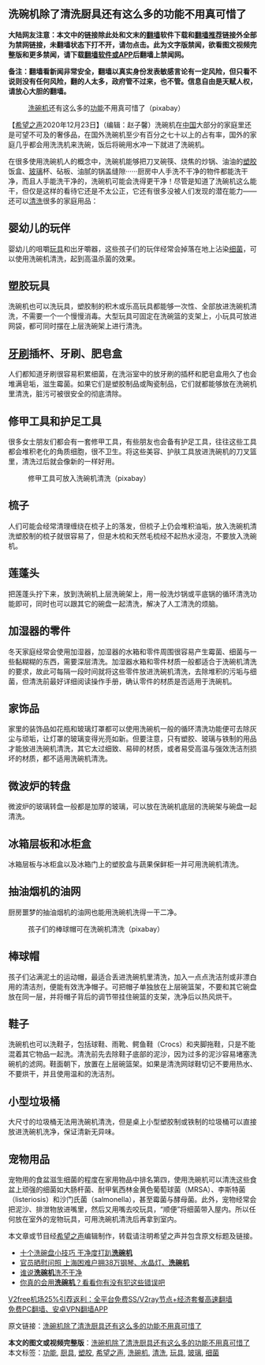  <h2>洗碗机除了清洗厨具还有这么多的功能不用真可惜了</h2> <p class="notice"><b>大陆网友注意：本文中的链接除此处和文末的<a href="https://github.com/bannedbook/fanqiang" >翻墙</a>软件下载和<a href="https://github.com/killgcd/justmysocks/blob/master/README.md">翻墙推荐</a>链接外全部为禁网链接，未翻墙状态下打不开，请勿点击。此为文字版禁闻，欲看图文视频完整版和更多禁闻，请下载<a href="https://github.com/bannedbook/fanqiang">翻墙软件或APP</a>后翻墙上禁闻网。</p><p>备注：翻墙看新闻非常安全，翻墙以真实身份发表敏感言论有一定风险，但只看不说则没有任何风险，翻的人太多，政府管不过来，也不管。信息自由是天赋人权，请放心大胆的翻墙。</b></p>  <div class="entry"> <figure><figcaption><a href="https://www.bannedbook.org/bnews/tag/%E6%B4%97%E7%A2%97%E6%9C%BA/" class="st_tag internal_tag" rel="tag" title="标签 洗碗机 下的日志">洗碗机</a>还有这么多的<a href="https://www.bannedbook.org/bnews/tag/%E5%8A%9F%E8%83%BD/" class="st_tag internal_tag" rel="tag" title="标签 功能 下的日志">功能</a>不用真可惜了（pixabay）</figcaption></figure> <p>【<span class='wp_keywordlink_affiliate'><a href="https://www.soundofhope.org" title="希望之声" target="_blank">希望之声</a></span>2020年12月23日】（编辑：赵子馨）洗碗机在<span class='wp_keywordlink_affiliate'><a href="https://www.bannedbook.org/" title="中国" target="_blank">中国</a></span>大部分的家庭里还是可望不可及的奢侈品，在国外洗碗机至少有百分之七十以上的占有率，国外的家庭几乎都会用洗洗机来洗碗，饭后将碗用水冲一下就进了洗碗机。</p> <p>在很多使用洗碗机人的概念中，洗碗机能够把刀叉碗筷、烧焦的炒锅、油油的<a href="https://www.bannedbook.org/bnews/tag/%E5%A1%91%E8%83%B6/" class="st_tag internal_tag" rel="tag" title="标签 塑胶 下的日志">塑胶</a>饭盒、<a href="https://www.bannedbook.org/bnews/tag/%E7%8E%BB%E7%92%83/" class="st_tag internal_tag" rel="tag" title="标签 玻璃 下的日志">玻璃</a>杯、砧板、油腻的锅盖缝隙······厨房中人手洗不干净的物件都能洗干净，而且人手能洗干净的，洗碗机可能会洗得更干净！尽管是知道了洗碗机这么能干，但仅是这样的看待它还是不太公正，它还有很多没被人们发现的潜在能力——还可以<a href="https://www.bannedbook.org/bnews/tag/%E6%B8%85%E6%B4%97/" class="st_tag internal_tag" rel="tag" title="标签 清洗 下的日志">清洗</a>很多的家庭用品：</p> <h2><strong>婴幼儿的玩伴</strong></h2> <p>婴幼儿的咀嚼<a href="https://www.bannedbook.org/bnews/tag/%e7%8e%a9%e5%85%b7/" class="st_tag internal_tag" rel="tag" title="标签 玩具 下的日志">玩具</a>和出牙嚼器，这些孩子们的玩伴经常会掉落在地上沾染<a href="https://www.bannedbook.org/bnews/tag/%E7%BB%86%E8%8F%8C/" class="st_tag internal_tag" rel="tag" title="标签 细菌 下的日志">细菌</a>，可以使用洗碗机清洗，起到高温杀菌的效果。</p> <h2><strong>塑胶玩具</strong></h2> <p>洗碗机也可以洗玩具，塑胶制的积木或乐高玩具都能够一次性、全部放进洗碗机清洗，不需要一个一个慢慢消毒。大型玩具可固定在洗碗篮的支架上，小玩具可放进网袋，都可同时摆在上层洗碗架上进行清洗。</p>  <h2><strong><span class='wp_keywordlink'><a href="https://www.bannedbook.org/forum2/topic2874.html" title="杜斌《牙刷》" target="_blank">牙刷</a></span>插杯、牙刷、肥皂盒</strong></h2> <p>人们都知道牙刷很容易积累细菌，在洗浴室中的放牙刷的插杯和肥皂盒用久了也会堆满皂垢，滋生霉菌。如果它们是塑胶制品或陶瓷制品，它们就都能够放在洗碗机里清洗，脏污可被很安全的彻底清除。 </p> <h2><strong>修甲工具和护足工具</strong></h2> <p>很多女士朋友们都会有一套修甲工具，有些朋友也会备有护足工具，往往这些工具都会堆积老化的角质细胞，很不卫生。将这些美容、护肤工具放进洗碗机的刀叉篮里，清洗过后就会像新的一样好用。</p> <figure><figcaption>修甲工具可放入洗碗机清洗（pixabay）</figcaption></figure> <h2><strong>梳子</strong></h2> <p>人们可能会经常清理缠绕在梳子上的落发，但梳子上仍会堆积油垢，放入洗碗机清洗塑胶制的梳子就很容易了，但是木梳和天然毛梳经不起热水浸泡，不要放入洗碗机。</p> <h2><strong>莲蓬头</strong></h2> <p>把莲蓬头拧下来，放到洗碗机上层洗碗架上，用一般洗炒锅或平底锅的循环清洗功能即可，同时也可以跟其它的碗盘一起清洗，解决了人工清洗的烦脑。</p>  <h2><strong>加湿器的零件</strong></h2> <p>冬天家庭经常会使用加湿器，加湿器的水箱和零件周围很容易产生霉菌、细菌与一些黏糊糊的东西，需要深层清洗。加湿器水箱和零件材质一般都适合于洗碗机清洗的要求，故此可每隔一段时间就将这些零件放进洗碗机清洗，去除堆积的污垢与细菌，但清洗前最好详细阅读操作手册，确认零件的材质是否适用于洗碗机。</p> <h2><strong>家饰品</strong></h2> <p>家里的装饰品如花瓶和玻璃灯罩都可以使用洗碗机一般的循环清洗功能便可去除灰尘与顽垢，让灯罩的玻璃变得光亮如新。但要注意，只有塑胶、玻璃与铁制的用品才能放进洗碗机清洗，其它太过细致、易碎的材质，或者易受高温与强效洗洁剂损坏的材质，都不适用洗碗机清洗。</p> <h2><strong>微波炉的转盘</strong></h2> <p>微波炉的玻璃转盘一般都是加厚的玻璃，可以放在洗碗机底层的洗碗架与碗盘一起清洗。</p> <h2><strong>冰箱层板和冰柜盒</strong></h2> <p>冰箱层板与冰柜盒以及冰箱门上的塑胶盒与蔬果保鲜柜一并可用洗碗机清洗。</p>  <h2><strong>抽油烟机的油网</strong></h2> <p>厨房噩梦的抽油烟机的油网也能用洗碗机洗得一干二净。</p> <figure><figcaption>孩子们的棒球帽可在洗碗机清洗（pixabay）</figcaption></figure> <h2><strong>棒球帽</strong></h2> <p>孩子们沾满泥土的运动帽，最适合丢进洗碗机里清洗，加入一点点洗洁剂或非漂白用的清洁剂，便能有效洗净帽子。可把帽子单独放在上层碗篮架，不要和其它碗盘放在同一层，并将帽子背后的调节带挂住碗篮的支架，洗净后以热风烘干。</p> <h2><strong>鞋子</strong></h2> <p>洗碗机也可以洗鞋子，包括球鞋、雨靴、鳄鱼鞋（Crocs）和夹脚拖鞋，只是不能混着其它物品一起洗。清洗前先去除鞋子底部的泥沙，因为过多的泥沙容易堵塞洗碗机的滤网。鞋面朝下，放置在上层碗篮架。如果是清洗网球鞋切记不要用热水、不要烘干，并且使用温和的洗洁剂。</p> <h2><strong>小型垃圾桶</strong></h2> <p>大尺寸的垃圾桶无法用洗碗机清洗，但是桌上小型塑胶制或铁制的垃圾桶可以直接放进洗碗机洗净，保证清新无异味。</p>  <h2><strong>宠物用品</strong></h2> <p>宠物用的食盆滋生细菌的程度在家用物品中排名第四，使用洗碗机可以清洗这些食盆上顽强的细菌如大肠杆菌、耐甲氧西林金黄色葡萄球菌（MRSA）、李斯特菌（listeriosis）和沙门氏菌（salmonella），甚至霉菌与酵母菌。此外，宠物经常会把泥沙、排泄物放进嘴里，然后又用嘴去咬玩具，“顺便”将细菌带入屋内。所以任何放在室外的宠物玩具，可用洗碗机清洗后再拿到室内。</p> <p>本文章或节目经<a href="https://www.bannedbook.org/bnews/tag/%e5%b8%8c%e6%9c%9b%e4%b9%8b%e5%a3%b0/" class="st_tag internal_tag" rel="tag" title="标签 希望之声 下的日志">希望之声</a>编辑制作，转载请注明希望之声并包含原文标题及链接。</p> <ul class='op-related-articles' title='相关阅读'> <li><a href='https://www.bannedbook.org/bnews/lifebaike/20200516/1329548.html' target='_blank'>十个洗碗盘小技巧 干净度打趴<b>洗碗机</b></a></li> <li><a href='https://www.bannedbook.org/bnews/baitai/20190131/1073398.html' target='_blank'>官员晒慰问照 上海困难户拥38万钢琴、水晶灯、<b>洗碗机</b></a></li> <li><a href='https://www.bannedbook.org/bnews/lifebaike/20170505/754757.html' target='_blank'>谁说<b>洗碗机</b>洗不干净</a></li> <li><a href='https://www.bannedbook.org/bnews/lifebaike/20170413/745027.html' target='_blank'>你真的会用<b>洗碗机</b>？看看你有没有犯这些错误吧</a></li> </ul> <p class="texttj"> <a href="https://github.com/bannedbook/fanqiang/wiki/V2ray%E6%9C%BA%E5%9C%BA" target="_blank">V2free机场25%引荐返利：全平台免费SS/V2ray节点+经济套餐高速翻墙</a><br/> <a href="https://github.com/bannedbook/fanqiang/wiki/%E7%A6%81%E9%97%BB%E7%BD%91%E5%AE%89%E5%8D%93%E7%BF%BB%E5%A2%99%E6%96%B0%E9%97%BBAPP" target="_blank">免费PC翻墙、安卓VPN翻墙APP</a></p><p>原文链接：<a class="src_link"  href="https://www.soundofhope.org/post/456736" target="_blank">洗碗机除了清洗厨具还有这么多的功能不用真可惜了</a></p><a name='sharetosocial'></a>       <div><b>本文的图文或视频完整版</b>：<a href='https://www.bannedbook.org/bnews/comments/20201224/1454058.html'>洗碗机除了清洗厨具还有这么多的功能不用真可惜了</a></div>  </div><!--END ENTRY--> <div class="postfooter"> <div>本文标签：<a href="https://www.bannedbook.org/bnews/tag/%E5%8A%9F%E8%83%BD/" rel="tag">功能</a>, <a href="https://www.bannedbook.org/bnews/tag/%E5%8E%A8%E5%85%B7/" rel="tag">厨具</a>, <a href="https://www.bannedbook.org/bnews/tag/%E5%A1%91%E8%83%B6/" rel="tag">塑胶</a>, <a href="https://www.bannedbook.org/bnews/tag/%e5%b8%8c%e6%9c%9b%e4%b9%8b%e5%a3%b0/" rel="tag">希望之声</a>, <a href="https://www.bannedbook.org/bnews/tag/%E6%B4%97%E7%A2%97%E6%9C%BA/" rel="tag">洗碗机</a>, <a href="https://www.bannedbook.org/bnews/tag/%E6%B8%85%E6%B4%97/" rel="tag">清洗</a>, <a href="https://www.bannedbook.org/bnews/tag/%e7%8e%a9%e5%85%b7/" rel="tag">玩具</a>, <a href="https://www.bannedbook.org/bnews/tag/%E7%8E%BB%E7%92%83/" rel="tag">玻璃</a>, <a href="https://www.bannedbook.org/bnews/tag/%E7%BB%86%E8%8F%8C/" rel="tag">细菌</a></div>  </div><!--END POSTFOOTER--> 
